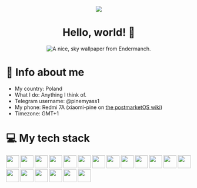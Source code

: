 <div align="center">
  <img height="" src="https://profile-counter.glitch.me/komaru-meow/count.svg"  />
</div>

<div align="center">
  <h1>Hello, world! 👋</h1>
  <img src="https://files.enderman.ch/wallpapers/Sky.png" alt="A nice, sky wallpaper from Endermanch.">
</div>

# 📖 Info about me
- My country: Poland
- What I do: Anything I think of.
- Telegram username: @pinemyass1
- My phone: Redmi 7A (xiaomi-pine on [the postmarketOS wiki](https://wiki.postmarketos.org/wiki/Xiaomi_Redmi_7A_(xiaomi-pine)))
- Timezone: GMT+1

# 💻 My tech stack
<div>
  <img height="35" src="https://cdn.jsdelivr.net/gh/devicons/devicon@latest/icons/android/android-plain.svg" />
  <img height="35" src="https://cdn.jsdelivr.net/gh/devicons/devicon@latest/icons/python/python-original.svg" />
  <img height="35" src="https://cdn.jsdelivr.net/gh/devicons/devicon@latest/icons/raspberrypi/raspberrypi-original.svg" />
  <img height="35" src="https://cdn.jsdelivr.net/gh/devicons/devicon@latest/icons/vscode/vscode-original.svg" />
  <img height="35" src="https://cdn.jsdelivr.net/gh/devicons/devicon@latest/icons/debian/debian-original.svg" />
  <img height="35" src="https://cdn.jsdelivr.net/gh/devicons/devicon@latest/icons/gentoo/gentoo-original.svg" />
  <img height="35" src="https://cdn.jsdelivr.net/gh/devicons/devicon@latest/icons/archlinux/archlinux-original.svg" />
  <img height="35" src="https://cdn.jsdelivr.net/gh/devicons/devicon@latest/icons/bash/bash-original.svg" />
  <img height="35" src="https://cdn.jsdelivr.net/gh/devicons/devicon@latest/icons/git/git-original.svg" />
  <img height="35" src="https://cdn.jsdelivr.net/gh/devicons/devicon@latest/icons/github/github-original.svg" />
  <img height="35" src="https://cdn.jsdelivr.net/gh/devicons/devicon@latest/icons/docker/docker-plain.svg" />
  <img height="35" src="https://cdn.jsdelivr.net/gh/devicons/devicon@latest/icons/html5/html5-original.svg" />
  <img height="35" src="https://cdn.jsdelivr.net/gh/devicons/devicon@latest/icons/css3/css3-original.svg" />
  <img height="35" src="https://cdn.jsdelivr.net/gh/devicons/devicon@latest/icons/windows11/windows11-original.svg" />
  <img height="35" src="https://cdn.jsdelivr.net/gh/devicons/devicon@latest/icons/linux/linux-original.svg" />
  <img height="35" src="https://cdn.jsdelivr.net/gh/devicons/devicon@latest/icons/yaml/yaml-original.svg" />
  <img height="35" src="https://cdn.jsdelivr.net/gh/devicons/devicon@latest/icons/vim/vim-original.svg" />
  <img height="35" src="https://cdn.jsdelivr.net/gh/devicons/devicon@latest/icons/aarch64/aarch64-original.svg" />
  <img height="35" src="https://cdn.jsdelivr.net/gh/devicons/devicon@latest/icons/c/c-original.svg" />

</div>
